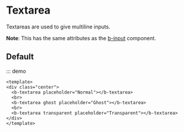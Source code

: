 # Textarea

Textareas are used to give multiline inputs.

**Note**: This has the same attributes as the [b-input](../Input) component.

## Default

::: demo
```vue
<template>
<div class="center">
  <b-textarea placeholder="Normal"></b-textarea>
  <br>
  <b-textarea ghost placeholder="Ghost"></b-textarea>
  <br>
  <b-textarea transparent placeholder="Transparent"></b-textarea>
</div>
</template>
